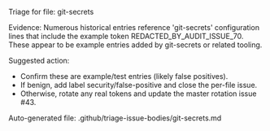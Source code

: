 Triage for file: git-secrets

Evidence: Numerous historical entries reference 'git-secrets' configuration lines that include the example token REDACTED_BY_AUDIT_ISSUE_70. These appear to be example entries added by git-secrets or related tooling.

Suggested action:
- Confirm these are example/test entries (likely false positives).
- If benign, add label security/false-positive and close the per-file issue.
- Otherwise, rotate any real tokens and update the master rotation issue #43.

Auto-generated file: .github/triage-issue-bodies/git-secrets.md

